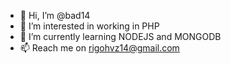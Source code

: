 - 👋 Hi, I’m @bad14
- 👀 I’m interested in working in PHP
- 🌱 I’m currently learning NODEJS and MONGODB
- 📫 Reach me on rigohvz14@gmail.com

<!---
bad14/bad14 is a ✨ special ✨ repository because its `README.md` (this file) appears on your GitHub profile.
You can click the Preview link to take a look at your changes.
--->
